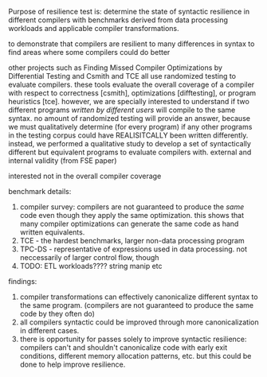 Purpose of resilience test is:
determine the state of syntactic resilience in different compilers with
benchmarks derived from data processing workloads and applicable compiler
transformations.

to demonstrate that compilers are resilient to many differences in syntax
to find areas where some compilers could do better


other projects such as
Finding Missed Compiler Optimizations by
Differential Testing
and Csmith
and TCE
all use randomized testing to evaluate compilers.
these tools evaluate the overall coverage of a compiler with respect to
correctness [csmith], optimizations [difftesting], or program heuristics [tce].
however, we are specially interested to understand if two different programs
*written by different users* will compile to the same syntax. no amount of randomized
testing will provide an answer, because we must qualitatively determine (for
every program) if any other programs in the testing corpus could have
REALISITCALLY been written differently. instead, we performed a
qualitative study to develop a set of syntactically different but equivalent
programs to evaluate compilers with.
external and internal validity (from FSE paper)

interested not in the overall compiler coverage

benchmark details:
1. compiler survey: compilers are not guaranteed to produce the *same* code
   even though they apply the same optimization.
   this shows that many compiler optimizations can generate the same code as
   hand written equivalents.
2. TCE - the hardest benchmarks, larger non-data processing program
3. TPC-DS - representative of expressions used in data processing. 
	not neccessarily of larger control flow, though
4. TODO: ETL workloads???? string manip etc

findings:
1. compiler transformations can effectively canonicalize different syntax to the
   same program. (compilers are not guaranteed to produce the same code by
   they often do)
2. all compilers syntactic could be improved through more canonicalization in
   different cases.
3. there is opportunity for passes solely to improve syntactic resilience:
   compilers can't and shouldn't canonicalize code with early exit conditions,
   different memory allocation patterns, etc. but this could be done to help
   improve resilience.
